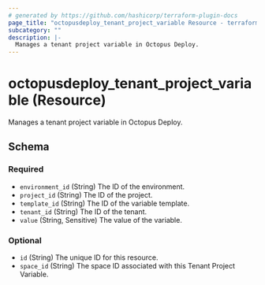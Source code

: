 ```yaml
---
# generated by https://github.com/hashicorp/terraform-plugin-docs
page_title: "octopusdeploy_tenant_project_variable Resource - terraform-provider-octopusdeploy"
subcategory: ""
description: |-
  Manages a tenant project variable in Octopus Deploy.
---
```


# octopusdeploy_tenant_project_variable (Resource)

Manages a tenant project variable in Octopus Deploy.



<!-- schema generated by tfplugindocs -->
## Schema

### Required

- `environment_id` (String) The ID of the environment.
- `project_id` (String) The ID of the project.
- `template_id` (String) The ID of the variable template.
- `tenant_id` (String) The ID of the tenant.
- `value` (String, Sensitive) The value of the variable.

### Optional

- `id` (String) The unique ID for this resource.
- `space_id` (String) The space ID associated with this Tenant Project Variable.


